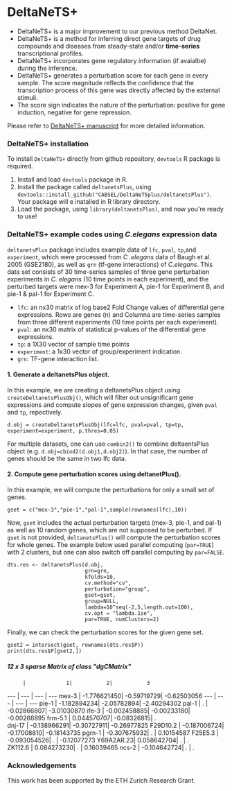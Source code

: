

# DeltaNeTS+

- DeltaNeTS+ is a major improvement to our previous method DeltaNet.
- DeltaNeTS+ is a method for inferring direct gene targets of drug compounds and diseases from steady-state and/or __time-series__ transcriptional profiles. 
- DeltaNeTS+ incorporates gene regulatory information (if avaialbe) during the inference. 
- DeltaNeTS+ generates a perturbation score for each gene in every sample. The score magnitude reflects the confidence that the transcription process of this gene was directly affected by the external stimuli. 
- The score sign indicates the nature of the perturbation: positive for gene induction, negative for gene repression.

Please refer to [DeltaNeTS+ manuscript](https://www.biorxiv.org/content/10.1101/788968v1) for more detailed information.

### DeltaNeTS+ installation
To install `DeltaNeTS+` directly from github repository, `devtools` R package is required. 

1. Install and load `devtools` package in R.
2. Install the package called `deltanetsPlus`, using `devtools::install_github("CABSEL/DeltaNeTSplus/deltanetsPlus")`. Your package will e inatalled in R library directory.
3. Load the package, using `library(deltanetsPlus)`, and now you're ready to use!


### DeltaNeTS+ example codes using *C.elegans* expression data

`deltanetsPlus` package includes example data of `lfc`, `pval`, `tp`,and `experiment`, which were processed from *C .elegans* data of Baugh et al. 2005 (GSE2180), as well as `grn` (tf-gene interactions) of *C.elegans*. This data set consists of 30 time-series samples of three gene perturbation experiments in *C. elegans* (10 time points in each experiment), and the perturbed targets were mex-3 for Experiment A, pie-1 for Experiment B, and pie-1 & pal-1 for Experiment C.

- `lfc`: an nx30 matrix of log base2 Fold Change values of differential gene expressions. Rows are genes (n) and Columna are time-series samples from three different experiments (10 time points per each experiment).  
- `pval`: an nx30 matrix of statistical p-values of the differential gene expressions.
- `tp`: a 1X30 vector of sample time points
- `experiment`: a 1x30 vector of group/experiment indication.
- `grn`: TF-gene interaction list.

#### 1. Generate a deltanetsPlus object.

 In this example, we are creating a deltanetsPlus object using `createDeltanetsPlusObj()`, which will filter out unsignificant gene expressions and compute slopes of gene expression changes, given `pval` and `tp`, repectively. 
 
```{r warning=FALSE,eval=FALSE,echo=TRUE}
d.obj = createDeltanetsPlusObj(lfc=lfc, pval=pval, tp=tp, experiment=experiment, p.thres=0.05)
```

For multiple datasets, one can use `combin2()` to combine deltaentsPlus object (e.g. `d.obj=cbind2(d.obj1,d.obj2)`). In that case, the number of genes should be the same in two lfc data.

#### 2. Compute gene perturbation scores using deltanetPlus().

In this example, we will compute the perturbations for only a small set of genes.

```{r warning=FALSE,eval=FALSE,echo=TRUE}
gset = c("mex-3","pie-1","pal-1",sample(rownames(lfc),10))
```
Now, `gset` includes the actual perturbation targets (mex-3, pie-1, and pal-1) as well as 10 random genes, which are not supposed to be perturbed. If `gset` is not provided, `deltanetsPlus()` will compute the perturbation scores for whole genes. The example below used parallel computing (`par=TRUE`) with 2 clusters, but one can also switch off parallel computing by `par=FALSE`.

```{r warning=FALSE,eval=FALSE,echo=TRUE}
dts.res <- deltanetsPlus(d.obj, 
                         grn=grn, 
                         kfolds=10,
                         cv.method="cv",
                         perturbation="group",
                         gset=gset,
                         group=NULL,
                         lambda=10^seq(-2,5,length.out=100),
                         cv.opt = "lambda.1se",
                         par=TRUE, numClusters=2)
```

Finally, we can check the perturbation scores for the given gene set.

```{r warning=FALSE,eval=FALSE,echo=TRUE}
gset2 = intersect(gset, rownames(dts.res$P))
print(dts.res$P[gset2,])
```

##### __12 x 3 sparse Matrix of class "dgCMatrix"__


         |             1|           2|           3
--- | --- | --- | --- 
mex-3    |  -1.776621450| -0.59719729| -0.62503056
--- | --- | --- | --- 
pie-1    |  -1.182894234| -2.05782894| -2.40294302
pal-1    |   .          | -0.02866807| -3.01030870
ife-3    |  -0.002458885| -0.00233180| -0.00266895
frm-5.1  |   0.044570707| -0.08326815|  .         
dnj-17   |  -0.138966291| -0.30727911| -0.26977825
F29D10.2 |  -0.187006724| -0.17008810| -0.18143735
pgrn-1   |  -0.307675932|  .         |  0.10154587
F25E5.3  |  -0.093054526|  .         | -0.12077273
Y69A2AR.23|  0.058642704|  .         |  .         
ZK112.6   |  0.084273230|  .         |  0.16039465
ncs-2     | -0.104642724|  .         |  .         



### Acknowledgements
This work has been supported by the ETH Zurich Research Grant.



